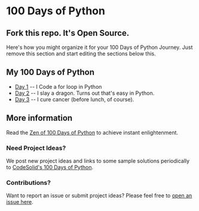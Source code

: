 # 100 Days of Python

## Fork this repo.  It's Open Source.

Here's how you might organize it for your 100 Days of Python Journey.  Just remove this section and start editing the sections below this.

## My 100 Days of Python

* [Day 1](day-01/README.md) -- I Code a for loop in Python
* [Day 2](day-02/README.md) -- I slay a dragon.  Turns out that's easy in Python.
* [Day 3](day-03/README.md) -- I cure cancer (before lunch, of course).

## More information

Read the [Zen of 100 Days of Python](https://codesolid.com/zen-of-100-days-of-python/) to achieve instant enlightenment.

### Need Project Ideas?

We post new project ideas and links to some sample solutions periodically to [CodeSolid's 100 Days of Python](https://codesolid.com/category/100-days-of-python/).

### Contributions?
Want to report an issue or submit project ideas?  Please feel free to [open an issue here](https://github.com/CodeSolid/100-days-of-python/issues).
